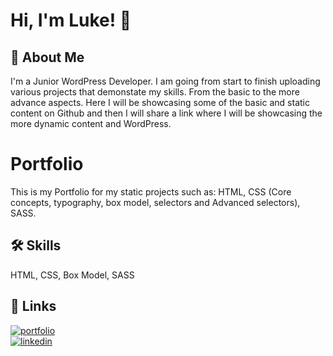 
# Hi, I'm Luke! 👋


## 🚀 About Me
I'm a Junior WordPress Developer.
I am going from start to finish uploading various projects that demonstate my skills.
From the basic to the more advance aspects.
Here I will be showcasing some of the basic and static content on Github and then I will share a link where I will be showcasing the more dynamic content and WordPress.


# Portfolio 

This is my Portfolio for my static projects such as: HTML, CSS (Core concepts, typography, box model, selectors and Advanced selectors), SASS.


## 🛠 Skills
 HTML, CSS, Box Model, SASS


## 🔗 Links
[![portfolio](https://img.shields.io/badge/my_portfolio-000?style=for-the-badge&logo=ko-fi&logoColor=white)](#)<br/>
[![linkedin](https://img.shields.io/badge/linkedin-0A66C2?style=for-the-badge&logo=linkedin&logoColor=white)](https://www.linkedin.com/in/luke-mersh-88b11254/)


